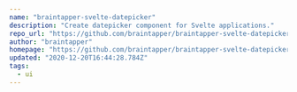 ```yaml
---
name: "braintapper-svelte-datepicker"
description: "Create datepicker component for Svelte applications."
repo_url: "https://github.com/braintapper/braintapper-svelte-datepicker"
author: "braintapper"
homepage: "https://github.com/braintapper/braintapper-svelte-datepicker#readme"
updated: "2020-12-20T16:44:28.784Z"
tags: 
  - ui
---
```


